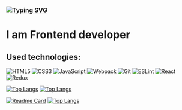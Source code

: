 ### [![Typing SVG](https://readme-typing-svg.herokuapp.com?font=Caveat&size=30&color=FF06C5&vCenter=true&lines=Hello;Welcome+to+my+GitHub+profile)](https://git.io/typing-svg)

 # I am Frontend developer<br>
## Used technologies:<br>
![HTML5](https://img.shields.io/badge/html5-%23E34F26.svg?style=for-the-badge&logo=html5&logoColor=white)
![CSS3](https://img.shields.io/badge/css3-%231572B6.svg?style=for-the-badge&logo=css3&logoColor=white)
![JavaScript](https://img.shields.io/badge/javascript-%23323330.svg?style=for-the-badge&logo=javascript&logoColor=%23F7DF1E)
![Webpack](https://img.shields.io/badge/webpack-%238DD6F9.svg?style=for-the-badge&logo=webpack&logoColor=black)
![Git](https://img.shields.io/badge/git-%23F05033.svg?style=for-the-badge&logo=git&logoColor=white)
![ESLint](https://img.shields.io/badge/ESLint-4B3263?style=for-the-badge&logo=eslint&logoColor=white)
![React](https://img.shields.io/badge/react-%2320232a.svg?style=for-the-badge&logo=react&logoColor=%2361DAFB)
![Redux](https://img.shields.io/badge/redux-%23593d88.svg?style=for-the-badge&logo=redux&logoColor=white)

[![Top Langs](https://github-readme-stats.vercel.app/api/top-langs/?username=vkaplin&layout=compact&theme=dark&show_icons=true)](https://github.com/vkaplin/github-readme-stats)
[![Top Langs](https://github-readme-stats.vercel.app/api/top-langs/?username=vkaplin)](https://github.com/anuraghazra/github-readme-stats)

[![Readme Card](https://github-readme-stats.vercel.app/api/pin/?username=vkaplin&repo=github-readme-stats)](https://github.com/anuraghazra/github-readme-stats)
[![Top Langs](https://github-readme-stats.vercel.app/api/top-langs/?username=vkaplin&langs_count=8)](https://github.com/anuraghazra/github-readme-stats)
